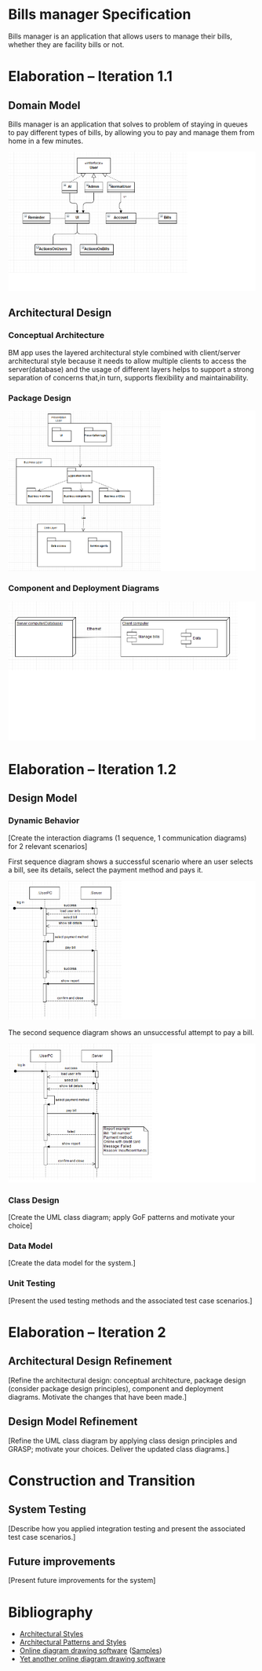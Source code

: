 # Bills manager Specification

Bills manager is an application that allows users to manage their bills, whether they are facility bills or not.

# Elaboration – Iteration 1.1

## Domain Model


Bills manager is an application that solves to problem of staying in queues to pay different types of bills, by allowing you to pay and manage them from home in a few minutes.

![diagram](images/conceptualclassdiagram.png)

## Architectural Design

### Conceptual Architecture

BM app uses the layered architectural style combined with client/server architectural style because it needs to allow multiple clients to access the server(database) and the usage of different layers helps to support a strong separation of concerns that,in turn, supports flexibility and maintainability.

### Package Design


![diagram](images/packagediagram.png)

### Component and Deployment Diagrams
![diagram](images/deploymentandcomponent.png)

# Elaboration – Iteration 1.2

## Design Model

### Dynamic Behavior
[Create the interaction diagrams (1 sequence, 1 communication diagrams) for 2 relevant scenarios]

First sequence diagram shows a successful scenario where an user selects a bill, see its details, select the payment method and pays it.

![diagram](images/sequence1.png)

The second sequence diagram shows an unsuccessful attempt to pay a bill.


![diagram](images/sequence2.png)

### Class Design
[Create the UML class diagram; apply GoF patterns and motivate your choice]

### Data Model
[Create the data model for the system.]

### Unit Testing
[Present the used testing methods and the associated test case scenarios.]

# Elaboration – Iteration 2

## Architectural Design Refinement
[Refine the architectural design: conceptual architecture, package design (consider package design principles), component and deployment diagrams. Motivate the changes that have been made.]

## Design Model Refinement
[Refine the UML class diagram by applying class design principles and GRASP; motivate your choices. Deliver the updated class diagrams.]

# Construction and Transition

## System Testing
[Describe how you applied integration testing and present the associated test case scenarios.]

## Future improvements
[Present future improvements for the system]

# Bibliography
- [Architectural Styles](https://docs.microsoft.com/en-us/azure/architecture/guide/architecture-styles/)
- [Architectural Patterns and Styles](https://msdn.microsoft.com/en-us/library/ee658117.aspx)
- [Online diagram drawing software](https://yuml.me/) ([Samples](https://yuml.me/diagram/scruffy/class/samples))
- [Yet another online diagram drawing software](https://www.draw.io)
